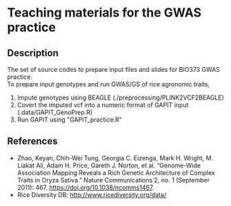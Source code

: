 # Teaching materials for the GWAS practice  

## Description  
The set of source codes to prepare input files and slides for BIO373 GWAS practice.  
To prepare input genotypes and run GWAS/GS of rice agronomic traits, 
1. Impute genotypes using BEAGLE (./preprocessing/PLINK2VCF2BEAGLE)  
2. Covert the imputed vcf into a numeric format of GAPIT input (.data/GAPIT_GenoPrep.R)  
3. Run GAPIT using "GAPIT_practice.R"    


## References 
- Zhao, Keyan, Chih-Wei Tung, Georgia C. Eizenga, Mark H. Wright, M. Liakat Ali, Adam H. Price, Gareth J. Norton, et al. “Genome-Wide Association Mapping Reveals a Rich Genetic Architecture of Complex Traits in Oryza Sativa.” Nature Communications 2, no. 1 (September 2011): 467. https://doi.org/10.1038/ncomms1467.  
- Rice Diversity DB: http://www.ricediversity.org/data/  
